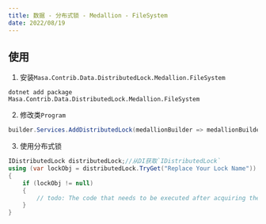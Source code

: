 ```yaml
---
title: 数据 - 分布式锁 - Medallion - FileSystem
date: 2022/08/19
---
```


## 使用

1. 安装`Masa.Contrib.Data.DistributedLock.Medallion.FileSystem`

``` shell
dotnet add package Masa.Contrib.Data.DistributedLock.Medallion.FileSystem
```

2. 修改类`Program`

``` C#
builder.Services.AddDistributedLock(medallionBuilder => medallionBuilder.UseFileSystem("Replace your directory path"));
```

3. 使用分布式锁

``` C#
IDistributedLock distributedLock;//从DI获取`IDistributedLock`
using (var lockObj = distributedLock.TryGet("Replace Your Lock Name"))
{
    if (lockObj != null)
    {
        // todo: The code that needs to be executed after acquiring the distributed lock
    }
}
```